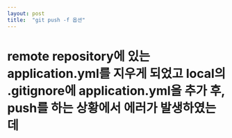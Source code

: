 ```yaml
---
layout: post
title:  "git push -f 옵션"
---
```


# remote repository에 있는 application.yml를 지우게 되었고 local의 .gitignore에 application.yml을 추가 후, push를 하는 상황에서 에러가 발생하였는데
